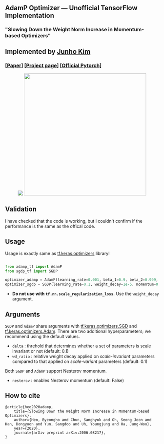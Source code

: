 ## AdamP Optimizer &mdash; Unofficial TensorFlow Implementation
### "Slowing Down the Weight Norm Increase in Momentum-based Optimizers"
## Implemented by [Junho Kim](http://bit.ly/jhkim_ai)
### [[Paper]](https://arxiv.org/abs/2006.08217) [[Project page]](https://clovaai.github.io/AdamP/) [[Official Pytorch]](https://github.com/clovaai/AdamP)

<div align="center">
  <img src=https://clovaai.github.io/AdamP/static/img/projection.svg>
  <img src=https://clovaai.github.io/AdamP/static/img/algorithms.svg height=400px>
</div>


## Validation
I have checked that the code is working, but I couldn't confirm if the performance is the same as the offical code.

## Usage
Usage is exactly same as [tf.keras.optimizers](https://www.tensorflow.org/api_docs/python/tf/keras/optimizers) library!
```python

from adamp_tf import AdamP
from sgdp_tf import SGDP

optimizer_adamp = AdamP(learning_rate=0.001, beta_1=0.9, beta_2=0.999, weight_decay=1e-2)
optimizer_sgdp = SGDP(learning_rate=0.1, weight_decay=1e-5, momentum=0.9, nesterov=True)
```
* **Do not use with `tf.nn.scale_regularization_loss`.** Use the `weight_decay` argument.

## Arguments
`SGDP` and `AdamP` share arguments with [tf.keras.optimizers.SGD](https://www.tensorflow.org/api_docs/python/tf/keras/optimizers/SGD) and [tf.keras.optimizers.Adam](https://www.tensorflow.org/api_docs/python/tf/keras/optimizers/Adam).
There are two additional hyperparameters; we recommend using the default values.
- `delta` : threhold that determines whether a set of parameters is scale invariant or not (default: 0.1)
- `wd_ratio` : relative weight decay applied on _scale-invariant_ parameters compared to that applied on _scale-variant_ parameters (default: 0.1)

Both `SGDP` and `AdamP` support Nesterov momentum.
- `nesterov` : enables Nesterov momentum (default: False)

## How to cite

```
@article{heo2020adamp,
    title={Slowing Down the Weight Norm Increase in Momentum-based Optimizers},
    author={Heo, Byeongho and Chun, Sanghyuk and Oh, Seong Joon and Han, Dongyoon and Yun, Sangdoo and Uh, Youngjung and Ha, Jung-Woo},
    year={2020},
    journal={arXiv preprint arXiv:2006.08217},
}
```
